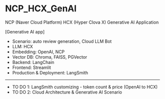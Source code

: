 # NCP_HCX_GenAI
NCP (Naver Cloud Platform) HCX (Hyper Clova X) Generative AI Application

[Generative AI app]
- Scenario: auto review generation, Cloud LLM Bot
- LLM: HCX
- Embedding: OpenAI, NCP
- Vector DB: Chroma, FAISS, PGVector
- Backend: LangChain
- Frontend: Streamlit
- Production & Deployment: LangSmith
-----
- TO DO 1: LangSmith customizing - token count & price (OpenAI to HCX)
- TO DO 2: Cloud Architecture & Generative AI Scenario
